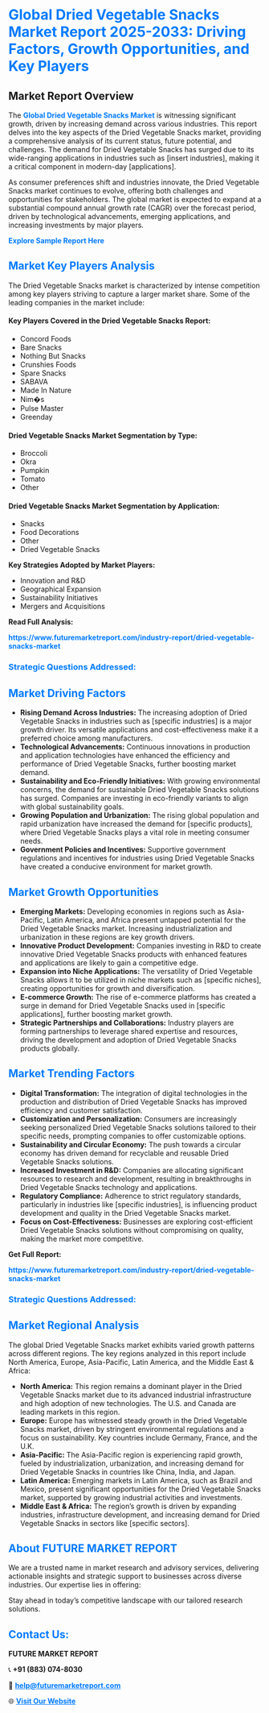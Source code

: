 <h1 style="color: #007BFF;">Global Dried Vegetable Snacks Market Report 2025-2033: Driving Factors, Growth Opportunities, and Key Players</h1>

<section id="overview">
<h2>Market Report Overview</h2>
<p>The <a href="https://www.futuremarketreport.com/industry-report/dried-vegetable-snacks-market" style="color: #007BFF; text-decoration: none;"><strong>Global Dried Vegetable Snacks Market</strong></a> is witnessing significant growth, driven by increasing demand across various industries. This report delves into the key aspects of the Dried Vegetable Snacks market, providing a comprehensive analysis of its current status, future potential, and challenges. The demand for Dried Vegetable Snacks has surged due to its wide-ranging applications in industries such as [insert industries], making it a critical component in modern-day [applications].</p>
<p>As consumer preferences shift and industries innovate, the Dried Vegetable Snacks market continues to evolve, offering both challenges and opportunities for stakeholders. The global market is expected to expand at a substantial compound annual growth rate (CAGR) over the forecast period, driven by technological advancements, emerging applications, and increasing investments by major players.</p>
</section>

<section id="overview">
<p><a href="https://www.futuremarketreport.com/request-sample/reportId=112552" style="color: #007BFF; text-decoration: none;"><strong>Explore Sample Report Here</strong></a></p>
</section>

<section id="key-players">
<h2 style="color: #007BFF;">Market Key Players Analysis</h2>
<p>The Dried Vegetable Snacks market is characterized by intense competition among key players striving to capture a larger market share. Some of the leading companies in the market include:</p>
<h4>Key Players Covered in the Dried Vegetable Snacks Report:</h4>
<ul><li>Concord Foods</li><li>Bare Snacks</li><li>Nothing But Snacks</li><li>Crunshies Foods</li><li>Spare Snacks</li><li>SABAVA</li><li>Made In Nature</li><li>Nim�s</li><li>Pulse Master</li><li>Greenday</li></ul>
<h4>Dried Vegetable Snacks Market Segmentation by Type:</h4>
<ul><li>Broccoli</li><li>Okra</li><li>Pumpkin</li><li>Tomato</li><li>Other</li></ul>

<h4>Dried Vegetable Snacks Market Segmentation by Application:</h4>
<ul><li>Snacks</li><li>Food Decorations</li><li>Other</li><li>Dried Vegetable Snacks</li></ul>
<p><strong>Key Strategies Adopted by Market Players:</strong></p>
<ul>
<li>Innovation and R&D</li>
<li>Geographical Expansion</li>
<li>Sustainability Initiatives</li>
<li>Mergers and Acquisitions</li>
</ul>
</section>

<section>
<p><strong>Read Full Analysis: </strong></p><a href="https://www.futuremarketreport.com/industry-report/dried-vegetable-snacks-market" style="color: #007BFF; text-decoration: none;"><strong>https://www.futuremarketreport.com/industry-report/dried-vegetable-snacks-market</strong></a>
<h3 style="color: #007BFF;">Strategic Questions Addressed:</h3>
</section>

<section id="driving-factors">
<h2 style="color: #007BFF;">Market Driving Factors</h2>
<ul>
<li><strong>Rising Demand Across Industries:</strong> The increasing adoption of Dried Vegetable Snacks in industries such as [specific industries] is a major growth driver. Its versatile applications and cost-effectiveness make it a preferred choice among manufacturers.</li>
<li><strong>Technological Advancements:</strong> Continuous innovations in production and application technologies have enhanced the efficiency and performance of Dried Vegetable Snacks, further boosting market demand.</li>
<li><strong>Sustainability and Eco-Friendly Initiatives:</strong> With growing environmental concerns, the demand for sustainable Dried Vegetable Snacks solutions has surged. Companies are investing in eco-friendly variants to align with global sustainability goals.</li>
<li><strong>Growing Population and Urbanization:</strong> The rising global population and rapid urbanization have increased the demand for [specific products], where Dried Vegetable Snacks plays a vital role in meeting consumer needs.</li>
<li><strong>Government Policies and Incentives:</strong> Supportive government regulations and incentives for industries using Dried Vegetable Snacks have created a conducive environment for market growth.</li>
</ul>
</section>

<section id="growth-opportunities">
<h2 style="color: #007BFF;">Market Growth Opportunities</h2>
<ul>
<li><strong>Emerging Markets:</strong> Developing economies in regions such as Asia-Pacific, Latin America, and Africa present untapped potential for the Dried Vegetable Snacks market. Increasing industrialization and urbanization in these regions are key growth drivers.</li>
<li><strong>Innovative Product Development:</strong> Companies investing in R&D to create innovative Dried Vegetable Snacks products with enhanced features and applications are likely to gain a competitive edge.</li>
<li><strong>Expansion into Niche Applications:</strong> The versatility of Dried Vegetable Snacks allows it to be utilized in niche markets such as [specific niches], creating opportunities for growth and diversification.</li>
<li><strong>E-commerce Growth:</strong> The rise of e-commerce platforms has created a surge in demand for Dried Vegetable Snacks used in [specific applications], further boosting market growth.</li>
<li><strong>Strategic Partnerships and Collaborations:</strong> Industry players are forming partnerships to leverage shared expertise and resources, driving the development and adoption of Dried Vegetable Snacks products globally.</li>
</ul>
</section>

<section id="trending-factors">
<h2 style="color: #007BFF;">Market Trending Factors</h2>
<ul>
<li><strong>Digital Transformation:</strong> The integration of digital technologies in the production and distribution of Dried Vegetable Snacks has improved efficiency and customer satisfaction.</li>
<li><strong>Customization and Personalization:</strong> Consumers are increasingly seeking personalized Dried Vegetable Snacks solutions tailored to their specific needs, prompting companies to offer customizable options.</li>
<li><strong>Sustainability and Circular Economy:</strong> The push towards a circular economy has driven demand for recyclable and reusable Dried Vegetable Snacks solutions.</li>
<li><strong>Increased Investment in R&D:</strong> Companies are allocating significant resources to research and development, resulting in breakthroughs in Dried Vegetable Snacks technology and applications.</li>
<li><strong>Regulatory Compliance:</strong> Adherence to strict regulatory standards, particularly in industries like [specific industries], is influencing product development and quality in the Dried Vegetable Snacks market.</li>
<li><strong>Focus on Cost-Effectiveness:</strong> Businesses are exploring cost-efficient Dried Vegetable Snacks solutions without compromising on quality, making the market more competitive.</li>
</ul>
</section>

<section>
<p><strong>Get Full Report: </strong></p><a href="https://www.futuremarketreport.com/industry-report/dried-vegetable-snacks-market" style="color: #007BFF; text-decoration: none;"><strong>https://www.futuremarketreport.com/industry-report/dried-vegetable-snacks-market</strong></a>
<h3 style="color: #007BFF;">Strategic Questions Addressed:</h3>
</section>


<section id="regional-analysis">
<h2 style="color: #007BFF;">Market Regional Analysis</h2>
<p>The global Dried Vegetable Snacks market exhibits varied growth patterns across different regions. The key regions analyzed in this report include North America, Europe, Asia-Pacific, Latin America, and the Middle East & Africa:</p>
<ul>
<li><strong>North America:</strong> This region remains a dominant player in the Dried Vegetable Snacks market due to its advanced industrial infrastructure and high adoption of new technologies. The U.S. and Canada are leading markets in this region.</li>
<li><strong>Europe:</strong> Europe has witnessed steady growth in the Dried Vegetable Snacks market, driven by stringent environmental regulations and a focus on sustainability. Key countries include Germany, France, and the U.K.</li>
<li><strong>Asia-Pacific:</strong> The Asia-Pacific region is experiencing rapid growth, fueled by industrialization, urbanization, and increasing demand for Dried Vegetable Snacks in countries like China, India, and Japan.</li>
<li><strong>Latin America:</strong> Emerging markets in Latin America, such as Brazil and Mexico, present significant opportunities for the Dried Vegetable Snacks market, supported by growing industrial activities and investments.</li>
<li><strong>Middle East & Africa:</strong> The region’s growth is driven by expanding industries, infrastructure development, and increasing demand for Dried Vegetable Snacks in sectors like [specific sectors].</li>
</ul>
</section>

<footer>
<h2 style="color: #007BFF;">About FUTURE MARKET REPORT</h2>
<p>We are a trusted name in market research and advisory services, delivering actionable insights and strategic support to businesses across diverse industries. Our expertise lies in offering:</p>

<p>Stay ahead in today’s competitive landscape with our tailored research solutions.</p>

<h2 style="color: #007BFF;">Contact Us:</h2>
<p><strong>FUTURE MARKET REPORT</strong></p>
<p>📞 <strong>+91 (883) 074-8030</strong></p>
<p>📧 <strong><a href="mailto:help@futuremarketreport.com" style="color: #007BFF;">help@futuremarketreport.com</a></strong></p>
<p>🌐 <strong><a href="https://www.futuremarketreport.com/" style="color: #007BFF;">Visit Our Website</a></strong></p>
</footer>